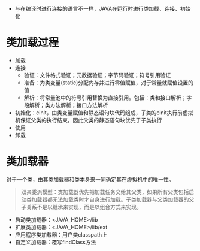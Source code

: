 # 

* 与在编译时进行连接的语言不一样，JAVA在运行时进行类加载、连接、初始化

# 类加载过程

* 加载
* 连接
  * 验证：文件格式验证；元数据验证；字节码验证；符号引用验证
  * 准备：为类变量(static)分配内存并进行零值赋值，对于常量就赋值设置的值
  * 解析：将常量池中的符号引用替换为直接引用。包括：类和接口解析；字段解析；类方法解析；接口方法解析
* 初始化：cinit，由类变量赋值和静态语句块代码组成，子类的cinit执行前虚拟机保证父类的执行结束，因此父类的静态语句块优先于子类执行
* 使用
* 卸载

# 类加载器

对于一个类，由其类加载器和类本身来一同确定其在虚拟机中的唯一性。

>双亲委派模型：类加载器优先把加载任务交给其父类，如果所有父类包括启动类加载器都无法加载类时才自身进行加载。子类加载器与父类加载器的父子关系不是以继承来实现，而是以组合方式来实现。

* 启动类加载器：<JAVA_HOME>/lib
* 扩展类加载器：<JAVA_HOME>/lib/ext
* 应用程序类加载器：用户类classpath上
* 自定义加载器：覆写findClass方法

